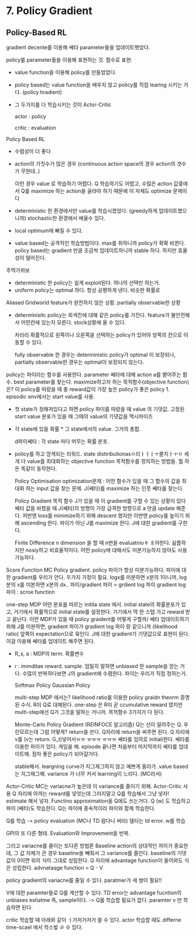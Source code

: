 # 7. Policy Gradient

## Policy-Based RL

gradient decente를 이용해 쎄타 parameter들을 업데이트햇었다.

policy를 parameter들을 이용해 표현하는 것. 함수로 표현.

* value function을 이용해 policy를 만들었었다. 
* policy based는 value function을 배우지 않고 policy를 직접 learing 시키는 거다. \(policy hradient\)
* 그 두가지를 다 학습시키는 것이 Actor-Critic

    actor : policy

    critic : evaluation

Policy Based RL

* 수렴성이 더 좋다
* action의 가짓수가 많은 경우 \(continuous action space의 경우 action의 갯수가 무한대..\)

  이런 경우 value 로 학습하기 어렵다. Q 학습하기도 어렵고, 수많은 action 값중에서 Q를 maximize 하는 action을 골라야 하기 때문에 이 자체도 optimize 문제이다

* deterministic 한 환경에서만 value를 학습시켰었다. \(greedy하게 업데이트했으니까\) stochastic한 환경에서 배울수 있다.
* local optimum에 빠질 수 있다.
* value based는 공격적인 학습방법이다. max를 취하니까 policy가 확확 바뀐다. policy based는 gradient 만큼 조금씩 업데이트하니까 stable 하다. 하지만 효율성이 떨어진다.

주먹가위보

* deterministic 한 policy는 쉽게 exploit된다. 하나의 선택만 하는거.
* uniform policy는 optimal 하다. 항상 공평하게 낸다.  비슷한 확률로

Aliased Gridworld feature가 완전하지 않은 상황. partially observable한 상황

* determinisitc policy는 회색칸에 대해 같은 policy를 가진다. feature가 불안전해서 어떤칸에 있는지 모른다. stock상황에 올 수 있다.

  차라리 확률적으로 왼쪽이나 오른쪽을 선택하는 policy가 있어야 양쪽의 칸으로 이동할 수 있다. 

  fully observable 한 경우는 deterministic policy가 optimal 이 보장되나, partially observable한 경우는 optimal이 보장되지 않는다.

policy는 파이라는 함수를 사용한다. parameter 쎄타에 대해 action a를 뱉어주는 함수. best parameter를 찾는다. maximize하고자 하는 목적함수\(objective function\)은? 이 policy를 따랐을 때 총 reward값이 가장 높은 policy가 좋은 policy 1. episodic env에서는 start value를 사용.

* 첫 state가 정해져있다고 하면 policy 파이를 따랐을 때 value 의 기댓값. 고정된 start value 분포가 있을 때 그때의 value의 기댓값을 맥시마이즈
* 각 state에 있을 확률 \* 그 state에서의 value. 그거의 총합. 

  d파이쎄타 : 각 state 마다 머무는 확률 분포. 

* policy를 하고 얻게되는 리워드. state distiributionasㅇ리ㅏㅓㅣㅜ룯지ㅏㅜㅇ 세개 다 value를 최대화하는 objective function 목적함수를 정의하는 방법들. 뭘 하든 똑같이 동작한다.

  Policy Optimisation optimization문제 : 어떤 함수가 있을 때 그 함수의 값을 최대화 하는 input 값을 찾는 문제. J\(쎄타\)를 maximize 하는 인풋 쎼타를 찾는다.

  Policy Gradient 목적 함수 J가 있을 때 이 gradient를 구할 수 있는 상황이 있다 쎄타 값을 바꿨을 때 J\(쎄타\)의 방향이 가장 급격한 방향으로 a 만큼 update 해준다. 저번엔 loss를 minimize하기 위해 descent 했지만 이번엔 policy를 높이기 위해 ascending 한다. 파이가 아닌 J를 maximize 한다. J에 대한 gradient를 구한다.

  Finite Difference n dimension 을 할 때 n번을 evaluatnioㅎ ㅐ야한다. 싦플하지만 nosiy하고 비효율적이다. 어떤 policy에 대해서도 미분가능하지 않아도 사용 가능하다.

Score Function MC Policy gradient. policy 파이가 항상 미분가능하다. 파이에 대한 gradient를 우리가 안다. 두가지 가정이 필요. logx를 미분하면 x분의 1이니까, log분의 x를 미본하면 x분의 dx.. 파이/gradient 파이 = grdient log 파이 gradient log 파이 : scroe function

one-step MDP 어떤 분포를 따르는 initila state 에서. initial state의 확률분포가 있고, 거기에서 확률적으로 initial state를 설정한다. 거기에서 딱 한 스텝 가고 reward 받고 끝난다. 이런 MDP가 있을 때 policy graident를 어떻게 구할까/ 쎄타 업데이트하기 위해 J를 미분하면, gradient 파이가 gradient log 파이 랑 같으니까 \(likelihood ratio\) 앞쪽이 expectation으로 묶인다. J에 대한 gradient가 기댓값으로 표현이 된다. 이걸 이용해 쎄타를 업데이트 해주면 된다.

* R\_s, a : MDP의 term. 확률변수
* r : immditae reward. sample. 엄밀히 말하면 unbiased 한 sample을 얻는 거다. 수많이 반복하다보면 J의 gradient에 수렴한다. 파이는 우리가 직접 정하는거.

  Softmax Policy Gaussian Policy

  multi-step MDP 에서는? likelihood ratio를 이용한 policy graidn theorm 증명된 수식. R이 Q로 대체된다. one-step 은 R이 곧 ccumulative reward 였지만 multi-step에선 Q가 그것을 말하는 거니까. 목적함수 3가지가 다 된다.

  Monte-Carlo Policy Gradient \(REINFOCE 알고리즘\) Q는 신이 알려주는 Q. 우린모르는데 그럼 어떻게? return을 쓴다. Q자리에 return을 써주면 된다. Q 자리에 v를 \(v는 return. G\_t\)넣어서ㅠㅠ ㅠㅠㅠ ㅠㅠㅠ 쎄타를 임의로 initiali한다. 쎄타를 이용한 파이가 있다. 게임을 해. episode 끝나면 처음부터 마지막까지 쎄타를 업데이트해. 점차 좋은 policy가 되어갈거다.

  stable해서. leargning curve가 지그재그하지 않고 예쁘게 올라가 .value based는 지그재그해. variance 가 너무 커서 learning이 느리다. \(MC라서\)

Actor-Critic MC는 variacne가 높은데 이 variance를 줄이기 위해. Actor-Critic 사용 Q 자리에 아까는 reward를 넣엇는데 그러지말고 Q를 학습해서 그냥 넣자! estimate 해서 넣자. Functino approximation을 Q에도 쓰는거다. Q \(w\) 도 학습하고 파이 \(쎄타\)도 학습한다. Q는 파이에 종속적이라 파이와 함께 학습한다.

Q를 학습 -&gt; policy evaluation \(MC나 TD 람다나 써라\) 델타는 td error. w를 학습

GPI의 또 다른 형태. Evaluation와 Improvement을 반복.

그리고 variacne를 줄이는 또다른 방법론 Baseline action의 상대적인 차이가 중요한데, 그 값 자체가 큰 경우 baseline을 빼줘서 그 variance를 줄인다. baseline의 기댓값이 0이면 위의 식이 그대로 성립한다. Q 자리에 advantage function이 들어와도 식은 성립한다. advnataqge function = Q - V

policy gradient의 variacne를 줄일 수 있다. paratmer가 세 쌍이 필요!!

V에 대한 paramter들로 Q를 계산할 수 있다. TD error는 advantage fucntion의 unbiases estiatme 즉, sample이다. -&gt; Q를 학습할 필요가 없다. paramter v 만 학습하면 된다.

critic 학습할 때 아래와 같이 ㅓ거저거저거 쓸 수 있다. actor 학습할 때도 differne time-scael 에서 학스밯 ㄹ 수 있다.

